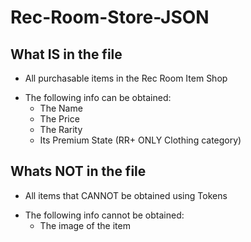 # Rec-Room-Store-JSON

## What IS in the file
* All purchasable items in the Rec Room Item Shop

- The following info can be obtained:
  - The Name
  - The Price
  - The Rarity
  - Its Premium State (RR+ ONLY Clothing category) 


## Whats NOT in the file
* All items that CANNOT be obtained using Tokens

- The following info cannot be obtained:
  - The image of the item
